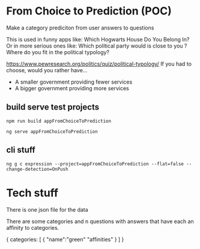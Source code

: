 # From Choice to Prediction (POC)

Make a category prediciton from user answers to questions

This is used in funny apps like: Which Hogwarts House Do You Belong In?
Or in more serious ones like: Which political party would is close to you ? Where do you fit in the political typology?

https://www.pewresearch.org/politics/quiz/political-typology/
If you had to choose, would you rather have…

- A smaller government providing fewer services
- A bigger government providing more services

## build serve test projects

    npm run build appFromChoiceToPrediction

    ng serve appFromChoiceToPrediction

## cli stuff

    ng g c expression --project=appFromChoiceToPrediction --flat=false --change-detection=OnPush

# Tech stuff

There is one json file for the data

There are some categories and n questions with answers that have each an affinity to categories.

{
categories: [
{
"name":"green"
"affinities"
}
]
}
